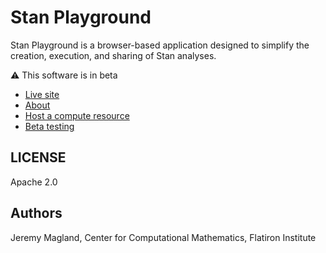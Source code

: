 # Stan Playground

Stan Playground is a browser-based application designed to simplify the creation, execution, and sharing of Stan analyses.

:warning: This software is in beta

* [Live site](https://stan-playground.vercel.app)
* [About](https://stan-playground.vercel.app)
* [Host a compute resource](./doc/host_compute_resource.md)
* [Beta testing](./doc/beta_testing.md)

## LICENSE

Apache 2.0

## Authors

Jeremy Magland, Center for Computational Mathematics, Flatiron Institute